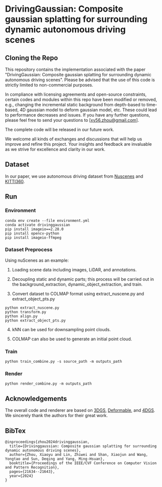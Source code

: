 # DrivingGaussian: Composite gaussian splatting for surrounding dynamic autonomous driving scenes

## Cloning the Repo

This repository contains the implementation associated with the paper "DrivingGaussian: Composite gaussian splatting for surrounding dynamic autonomous driving scenes". Please be advised that the use of this code is strictly limited to non-commercial purposes.

In compliance with licensing agreements and open-source constraints, certain codes and modules within this repo have been modified or removed, e.g., changing the incremental static background from depth-based to time-based, 4D gaussian model to deform gaussian model, etc. These could lead to performance decreases and issues. If you have any further questions, please feel free to send your questions to [xy56.zhou@gmail.com].

The complete code will be released in our future work.

We welcome all kinds of exchanges and discussions that will help us improve and refine this project. Your insights and feedback are invaluable as we strive for excellence and clarity in our work.

## Dataset

In our paper, we use autonomous driving dataset from [Nuscenes](https://www.nuscenes.org/nuscenes) and [KITTI360](https://www.cvlibs.net/datasets/kitti-360/). 

## Run

### Environment

```shell
conda env create --file environment.yml
conda activate drivinggaussian
pip install imageio==2.28.0
pip install opencv-python
pip install imageio-ffmpeg
```

### Dataset Preprocess

Using nuScenes as an example:

1. Loading scene data including images, LiDAR, and annotations.

2. Decoupling static and dynamic parts; this process will be carried out in the background_extraction, dynamic_object_extraction, and train.

3. Convert dataset to COLMAP format using extract_nuscene.py and extract_object_pts.py

```shell
python extract_nuscene.py
python transform.py
python align.py
python extract_object_pts.py
```
4. kNN can be used for downsampling point clouds.

5. COLMAP can also be used to generate an initial point cloud.

### Train

```shell
python train_combine.py -s source_path -m outputs_path
```

### Render

```shell
python render_combine.py -m outputs_path
```

## Acknowledgements
The overall code and renderer are based on [3DGS](https://github.com/graphdeco-inria/gaussian-splatting), [Deformable](https://github.com/ingra14m/Deformable-3D-Gaussians), and [4DGS](https://github.com/hustvl/4DGaussians). We sincerely thank the authors for their great work.

## BibTex

```
@inproceedings{zhou2024drivinggaussian,
  title={Drivinggaussian: Composite gaussian splatting for surrounding dynamic autonomous driving scenes},
  author={Zhou, Xiaoyu and Lin, Zhiwei and Shan, Xiaojun and Wang, Yongtao and Sun, Deqing and Yang, Ming-Hsuan},
  booktitle={Proceedings of the IEEE/CVF Conference on Computer Vision and Pattern Recognition},
  pages={21634--21643},
  year={2024}
}
```
